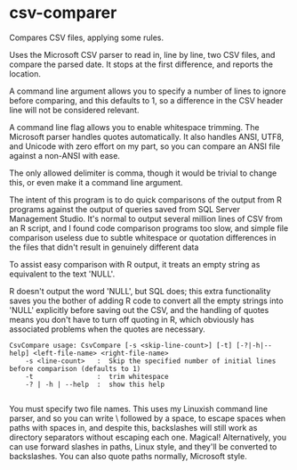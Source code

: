 # csv-comparer
Compares CSV files, applying some rules.

Uses the Microsoft CSV parser to read in, line by line, two CSV files, and compare the parsed date.
It stops at the first difference, and reports the location.

A command line argument allows you to specify a number of lines to ignore before comparing, and this defaults to 1,
so a difference in the CSV header line will not be considered relevant.

A command line flag allows you to enable whitespace trimming. The Microsoft parser handles quotes automatically.
It also handles ANSI, UTF8, and Unicode with zero effort on my part, so you can compare an ANSI file against a non-ANSI
with ease.

The only allowed delimiter is comma, though it would be trivial to change this, or even make it a command line argument.

The intent of this program is to do quick comparisons of the output from R programs against the
output of queries saved from SQL Server Management Studio. It's normal to output several million lines of CSV from an
R script, and I found code comparison programs too slow, and simple file comparison useless due to subtle whitespace or
quotation differences in the files that didn't result in genuinely different data

To assist easy comparison with R output, it treats an empty string as equivalent to the text 'NULL'.

R doesn't output the word 'NULL', but SQL does; this extra functionality saves you the bother of adding
R code to convert all the empty strings into 'NULL' explicitly before saving out the CSV, and the handling of quotes
means you don't have to turn off quoting in R, which obviously has associated problems when the quotes are necessary.


```
CsvCompare usage: CsvCompare [-s <skip-line-count>] [-t] [-?|-h|--help] <left-file-name> <right-file-name>
    -s <line-count>   :  Skip the specified number of initial lines before comparison (defaults to 1)
    -t                :  trim whitespace
    -? | -h | --help  :  show this help
    
 ```
 
 You must specify two file names. This uses my Linuxish command line parser, and so you can write \ followed
 by a space, to escape spaces when paths with spaces in,  and despite this, backslashes will still work as
 directory separators without escaping each one. Magical!
 Alternatively, you can use forward slashes in paths, Linux style, and they'll be converted to backslashes.
 You can also quote paths normally, Microsoft style.
 